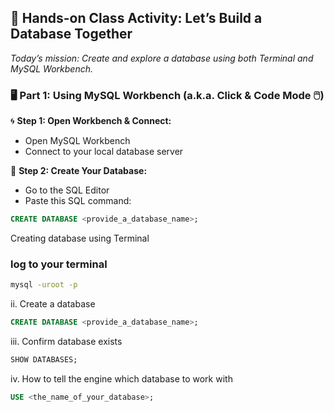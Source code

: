 ## 🎯 Hands-on Class Activity: Let’s Build a Database Together
_Today’s mission: Create and explore a database using both Terminal and MySQL Workbench._

### 🖥️ Part 1: Using MySQL Workbench (a.k.a. Click & Code Mode 🖱️)

 🌀 **Step 1: Open Workbench & Connect:**
   - Open MySQL Workbench
   - Connect to your local database server

🧱 **Step 2: Create Your Database:**
  - Go to the SQL Editor
  - Paste this SQL command:
     
```sql
CREATE DATABASE <provide_a_database_name>;
```

Creating database using Terminal

### log to your terminal
```bash
mysql -uroot -p
```
ii. Create a database
```sql
CREATE DATABASE <provide_a_database_name>;
```
iii. Confirm database exists
```sql
SHOW DATABASES;
```
iv. How to tell the engine which database to work with
```sql
USE <the_name_of_your_database>;
```
